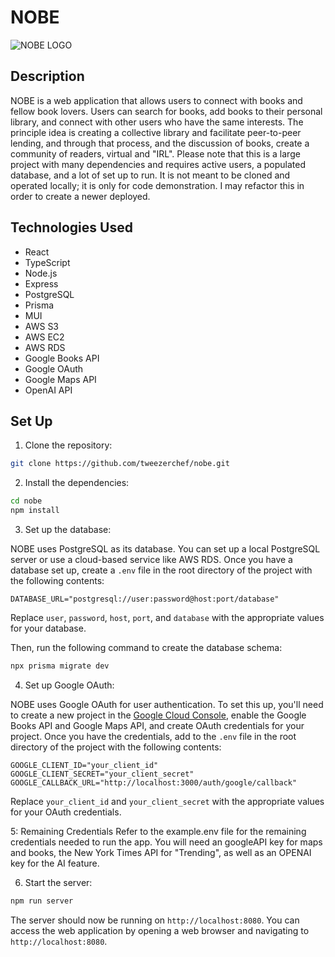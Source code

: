 # NOBE
![NOBE LOGO](https://nobe.s3.us-east-2.amazonaws.com/Banner+Small+.png)

## Description
NOBE is a web application that allows users to connect with books and fellow book lovers. Users can search for books, add books to their personal library, and connect with other users who have the same interests. The principle idea is creating a collective library and facilitate peer-to-peer lending, and through that process, and the discussion of books, create a community of readers, virtual and "IRL". Please note that this is a large project with many dependencies and requires active users, a populated database, and a lot of set up to run.  It is not meant to be cloned and operated locally; it is only for code demonstration.  I may refactor this in order to create a newer deployed. 

## Technologies Used
* React
* TypeScript
* Node.js
* Express
* PostgreSQL
* Prisma
* MUI
* AWS S3
* AWS EC2
* AWS RDS
* Google Books API
* Google OAuth
* Google Maps API
* OpenAI API
## Set Up

1. Clone the repository:

```bash
git clone https://github.com/tweezerchef/nobe.git
```

2. Install the dependencies:

```bash
cd nobe
npm install
```

3. Set up the database:

NOBE uses PostgreSQL as its database. You can set up a local PostgreSQL server or use a cloud-based service like AWS RDS. Once you have a database set up, create a `.env` file in the root directory of the project with the following contents:

```
DATABASE_URL="postgresql://user:password@host:port/database"
```

Replace `user`, `password`, `host`, `port`, and `database` with the appropriate values for your database.

Then, run the following command to create the database schema:

```bash
npx prisma migrate dev
```

4. Set up Google OAuth:

NOBE uses Google OAuth for user authentication. To set this up, you'll need to create a new project in the [Google Cloud Console](https://console.cloud.google.com/), enable the Google Books API and Google Maps API, and create OAuth credentials for your project. Once you have the credentials, add to the  `.env` file in the root directory of the project with the following contents:

```
GOOGLE_CLIENT_ID="your_client_id"
GOOGLE_CLIENT_SECRET="your_client_secret"
GOOGLE_CALLBACK_URL="http://localhost:3000/auth/google/callback"
```

Replace `your_client_id` and `your_client_secret` with the appropriate values for your OAuth credentials.

5: Remaining Credentials
Refer to the example.env file for the remaining credentials needed to run the app.  You will need an googleAPI key for maps and books, the New York Times API for "Trending",  as well as an OPENAI key for the AI feature.


6. Start the server:

```bash
npm run server
```

The server should now be running on `http://localhost:8080`. You can access the web application by opening a web browser and navigating to `http://localhost:8080`.
